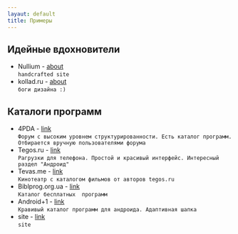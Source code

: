 ```yaml
---
layaut: default
title: Примеры
---
```


## Идейные вдохновители
* Nullium - [about](http://nullium.com/about/)  
`handcrafted site`
* kollad.ru - [about](http://kollad.ru)  
`боги дизайна :)`


## Каталоги программ
* 4PDA - [link](http://4pda.ru/forum/index.php?act=idx)  
`Форум с высоким уровнем структурированности. Есть каталог программ. Отбирается вручную пользователями форума`
* Tegos.ru - [link](http://tegos.kz/zagruzki/zagruzki.xhtml)  
`Pагрузки для телефона. Простой и красивый интерфейс. Интересный раздел "Андроид"`
* Tevas.me - [link](http://tevas.me/)  
`Кинотеатр с каталогом фильмов от авторов tegos.ru`
* Biblprog.org.ua - [link](https://biblprog.org.ua/ru/)  
`Каталог бесплатных  программ`
* Android+1 - [link](https://www.androidp1.com//)  
`Кравивый каталог программ для андроида. Адаптивная шапка`
* site - [link](http://)  
`site`
